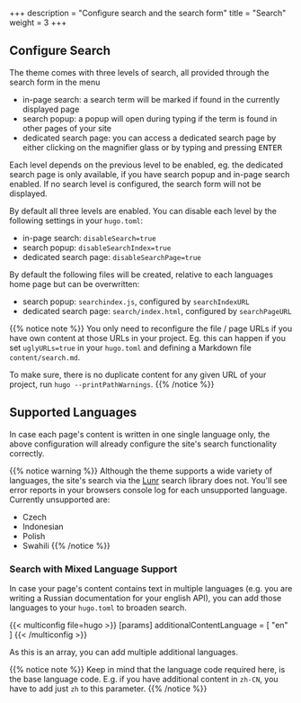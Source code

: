 +++
description = "Configure search and the search form"
title = "Search"
weight = 3
+++

## Configure Search

The theme comes with three levels of search, all provided through the search form in the menu

- in-page search: a search term will be marked if found in the currently displayed page
- search popup: a popup will open during typing if the term is found in other pages of your site
- dedicated search page: you can access a dedicated search page by either clicking on the magnifier glass or by typing and pressing <kbd>ENTER</kbd>

Each level depends on the previous level to be enabled, eg. the dedicated search page is only available, if you have search popup and in-page search enabled. If no search level is configured, the search form will not be displayed.

By default all three levels are enabled. You can disable each level by the following settings in your `hugo.toml`:

- in-page search: `disableSearch=true`
- search popup: `disableSearchIndex=true`
- dedicated search page: `disableSearchPage=true`

By default the following files will be created, relative to each languages home page but can be overwritten:

- search popup: `searchindex.js`, configured by `searchIndexURL`
- dedicated search page: `search/index.html`, configured by `searchPageURL`

{{% notice note %}}
You only need to reconfigure the file / page URLs if you have own content at those URLs in your project. Eg. this can happen if you set `uglyURLs=true` in your `hugo.toml` and defining a Markdown file `content/search.md`.

To make sure, there is no duplicate content for any given URL of your project, run `hugo --printPathWarnings`.
{{% /notice %}}

## Supported Languages

In case each page's content is written in one single language only, the above configuration will already configure the site's search functionality correctly.

{{% notice warning %}}
Although the theme supports a wide variety of languages, the site's search via the [Lunr](https://lunrjs.com) search library does not.
You'll see error reports in your browsers console log for each unsupported language. Currently unsupported are:

- Czech
- Indonesian
- Polish
- Swahili
{{% /notice %}}

### Search with Mixed Language Support

In case your page's content contains text in multiple languages (e.g. you are writing a Russian documentation for your english API), you can add those languages to your `hugo.toml` to broaden search.

{{< multiconfig file=hugo >}}
[params]
  additionalContentLanguage = [ "en" ]
{{< /multiconfig >}}

As this is an array, you can add multiple additional languages.

{{% notice note %}}
Keep in mind that the language code required here, is the base language code. E.g. if you have additional content in `zh-CN`, you have to add just `zh` to this parameter.
{{% /notice %}}
